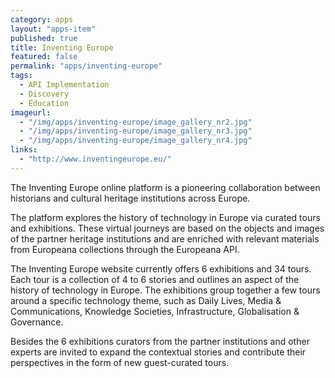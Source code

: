 ```yaml
---
category: apps
layout: "apps-item"
published: true
title: Inventing Europe
featured: false
permalink: "apps/inventing-europe"
tags: 
  - API Implementation
  - Discovery
  - Education
imageurl: 
  - "/img/apps/inventing-europe/image_gallery_nr2.jpg"
  - "/img/apps/inventing-europe/image_gallery_nr3.jpg"
  - "/img/apps/inventing-europe/image_gallery_nr4.jpg"
links: 
  - "http://www.inventingeurope.eu/"
---
```


The Inventing Europe online platform is a pioneering collaboration between historians and cultural heritage institutions across Europe.

The platform explores the history of technology in Europe via curated tours and exhibitions. These virtual journeys are based on the objects and images of the partner heritage institutions and are enriched with relevant materials from Europeana collections through the Europeana API.

The Inventing Europe website currently offers 6 exhibitions and 34 tours. Each tour is a collection of 4 to 6 stories and outlines an aspect of the history of technology in Europe. The exhibitions group together a few tours around a specific technology theme, such as Daily Lives, Media & Communications, Knowledge Societies, Infrastructure, Globalisation & Governance.

Besides the 6 exhibitions curators from the partner institutions and other experts are invited to expand the contextual stories and contribute their perspectives in the form of new guest-curated tours.